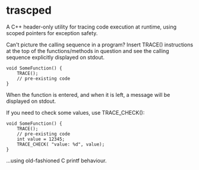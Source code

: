 # trascped
A C++ header-only utility for tracing code execution at runtime, using scoped pointers for exception safety.

Can't picture the calling sequence in a program?
Insert TRACE() instructions at the top of the functions/methods
in question and see the calling sequence explicitly displayed on stdout.

```
void SomeFunction() {
    TRACE();
    // pre-existing code
}
```

When the function is entered, and when it is left,
a message will be displayed on stdout.

If you need to check some values, use TRACE_CHECK():

```
void SomeFunction() {
    TRACE();
    // pre-existing code
    int value = 12345;
    TRACE_CHECK( "value: %d", value);
}
```

...using old-fashioned C printf behaviour.

